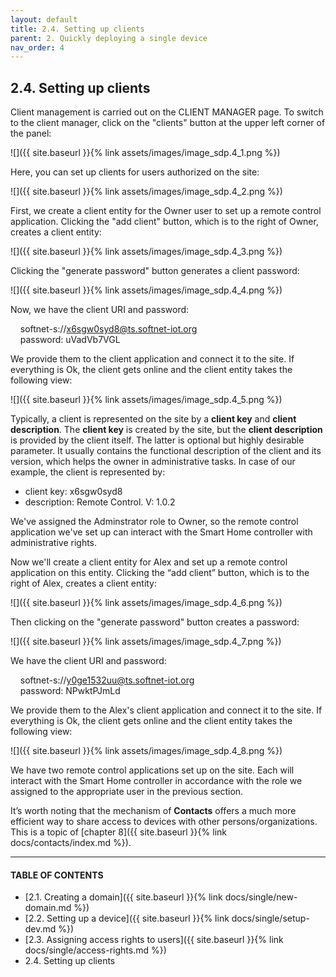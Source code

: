 ```yaml
---
layout: default
title: 2.4. Setting up clients
parent: 2. Quickly deploying a single device
nav_order: 4
---
```


## 2.4. Setting up clients

Client management is carried out on the CLIENT MANAGER page. To switch to the client manager, click on the "clients" button at the upper left corner of the panel:

![]({{ site.baseurl }}{% link assets/images/image_sdp.4_1.png %})

Here, you can set up clients for users authorized on the site:

![]({{ site.baseurl }}{% link assets/images/image_sdp.4_2.png %})

First, we create a client entity for the Owner user to set up a remote control application. Clicking the "add client" button, which is to the right of Owner, creates a client entity:

![]({{ site.baseurl }}{% link assets/images/image_sdp.4_3.png %})

Clicking the "generate password" button generates a client password:

![]({{ site.baseurl }}{% link assets/images/image_sdp.4_4.png %})

Now, we have the client URI and password:  

&nbsp;&nbsp;&nbsp;&nbsp;softnet-s://x6sgw0syd8@ts.softnet-iot.org  
&nbsp;&nbsp;&nbsp;&nbsp;<span class="text-orange">password:</span> uVadVb7VGL  

We provide them to the client application and connect it to the site. If everything is Ok, the client gets online and the client entity takes the following view:

![]({{ site.baseurl }}{% link assets/images/image_sdp.4_5.png %})

Typically, a client is represented on the site by a **client key** and **client description**. The **client key** is created by the site, but the **client description** is provided by the client itself. The latter is optional but highly desirable parameter. It usually contains the functional description of the client and its version, which helps the owner in administrative tasks. In case of our example, the client is represented by:  
* <span class="text-caption">client key</span>: x6sgw0syd8
* <span class="text-caption">description</span>: Remote Control. V: 1.0.2

We've assigned the <span class="text-role">Adminstrator</span> role to Owner, so the remote control application we've set up can interact with the Smart Home controller with administrative rights.  

Now we'll create a client entity for Alex and set up a remote control application on this entity. Clicking the “add client” button, which is to the right of Alex, creates a client entity:

![]({{ site.baseurl }}{% link assets/images/image_sdp.4_6.png %})

Then clicking on the "generate password" button creates a password:

![]({{ site.baseurl }}{% link assets/images/image_sdp.4_7.png %})

We have the client URI and password:  

&nbsp;&nbsp;&nbsp;&nbsp;softnet-s://y0ge1532uu@ts.softnet-iot.org  
&nbsp;&nbsp;&nbsp;&nbsp;<span class="text-orange">password:</span> NPwktPJmLd  

We provide them to the Alex's client application and connect it to the site. If everything is Ok, the client gets online and the client entity takes the following view:

![]({{ site.baseurl }}{% link assets/images/image_sdp.4_8.png %})

We have two remote control applications set up on the site. Each will interact with the Smart Home controller in accordance with the role we assigned to the appropriate user in the previous section.  

It’s worth noting that the mechanism of **Contacts** offers a much more efficient way to share access to devices with other persons/organizations. This is a topic of [chapter 8]({{ site.baseurl }}{% link docs/contacts/index.md %}).

---
#### TABLE OF CONTENTS
* [2.1. Creating a domain]({{ site.baseurl }}{% link docs/single/new-domain.md %})
* [2.2. Setting up a device]({{ site.baseurl }}{% link docs/single/setup-dev.md %})
* [2.3. Assigning access rights to users]({{ site.baseurl }}{% link docs/single/access-rights.md %})
* 2.4. Setting up clients
